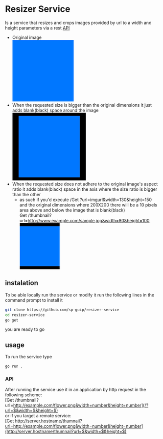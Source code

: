 # Resizer Service
Is a service that resizes and crops images provided by url to a width and height parameters via a rest [API](#API)
* Original image \
    ![OriginalImage](og_square.png "OG image")
* When the requested size is bigger than the original dimensions it just adds blank(black) space around the image \
    ![OriginalImage](square_enlarged.jpg "OG image")
* When the requested size does not adhere to the original image's aspect ratio it adds blank(black) space in the axis where the size ratio is bigger than the other
    * as such if you'd execute /Get ?url=imgurl&width=130&height=150 \
    and the original dimensions where 200X200 there will be a 10 pixels area above and below the image that is blank(black) \
    Get /thumbnail?url=http://www.example.com/sample.jpg&width=80&height=100 \
    ![croppedImage](cropped_square.jpg "CroppedImage")


## instalation
To be able locally run the service or modify it run the following lines in the command prompt to install it
```bash
git clone https://github.com/sp-guip/resizer-service
cd resizer-service
go get
```
you are ready to go 

## usage
To run the service type
```bash
go run .
```
### API
After running the service use it in an application by http request in the following scheme: \
[Get /thumbnail?url=http://example.com/flower.png&width=number&height=number](/?url=$&width=$&height=$) \
or if you target a remote service: \
[Get http://server.hostname/thumnail?url=http://example.com/flower.png&width=number&height=number](http://server.hostname/thumnail?url=$&width=$&height=$)
